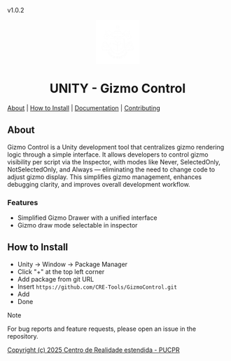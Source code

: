 v1.0.2
<p align="center">
    <img width="100" height="100" src="/Documentation~/logos/1024x.png" align="center" />
</p>

<h1 align="center">UNITY - Gizmo Control</h1>

[About](#about) | [How to Install](#how-to-install) | <a href="/Documentation~/UserManual.md">Documentation</a> | <a href="/Documentation~/CONTRIBUTING.md">Contributing</a>

## About

Gizmo Control is a Unity development tool that centralizes gizmo rendering logic through a simple interface. It allows developers to control gizmo visibility per script via the Inspector, with modes like Never, SelectedOnly, NotSelectedOnly, and Always — eliminating the need to change code to adjust gizmo display. This simplifies gizmo management, enhances debugging clarity, and improves overall development workflow.

### Features
- Simplified Gizmo Drawer with a unified interface
- Gizmo draw mode selectable in inspector

## How to Install

- Unity -> Window -> Package Manager  
- Click "+" at the top left corner  
- Add package from git URL  
- Insert `https://github.com/CRE-Tools/GizmoControl.git`
- Add  
- Done

> [!NOTE]
> For bug reports and feature requests, please open an issue in the repository.

[Copyright (c) 2025 Centro de Realidade estendida - PUCPR](LICENSE.md)
